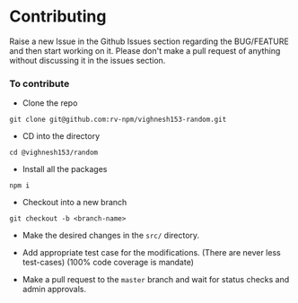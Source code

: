 # Contributing
Raise a new Issue in the Github Issues section regarding the BUG/FEATURE 
and then start working on it. Please don't make a pull request of anything 
without discussing it in the issues section.

### To contribute

* Clone the repo
```
git clone git@github.com:rv-npm/vighnesh153-random.git
```

* CD into the directory
```
cd @vighnesh153/random
```

* Install all the packages
```
npm i
```

* Checkout into a new branch
```
git checkout -b <branch-name>
```

* Make the desired changes in the `src/` directory.

* Add appropriate test case for the modifications. 
(There are never less test-cases)
(100% code coverage is mandate)

* Make a pull request to the `master` branch and 
wait for status checks and admin approvals.
